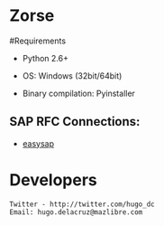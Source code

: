 Zorse
=====

#Requirements

- Python
	2.6+ 
-  OS:
	Windows (32bit/64bit)
	

- Binary compilation:
	Pyinstaller

## SAP RFC Connections:
- [easysap](https://github.com/hugo-dc/easysap) 
    

Developers
==========
	Twitter - http://twitter.com/hugo_dc
	Email: hugo.delacruz@mazlibre.com

